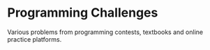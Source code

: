 # Programming Challenges
Various problems from programming contests, textbooks and online practice platforms.
